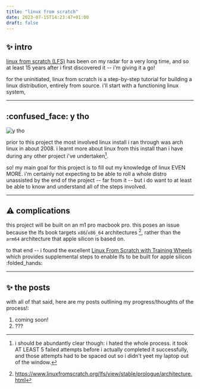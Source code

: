 ```yaml
---
title: "linux from scratch"
date: 2023-07-15T14:23:47+01:00
draft: false
---
```

## :sparkles: intro
[linux from scratch (LFS)](https://www.linuxfromscratch.org/) has been on my radar for a very long time, and so at least 15 years after i first discovered it -- i'm giving it a go! 

for the uninitiated, linux from scratch is a step-by-step tutorial for building a linux distribution, entirely from source. i'll start with a functioning linux system, 

--- 
## :confused_face: y tho
![y tho](https://i.kym-cdn.com/photos/images/newsfeed/001/255/097/022.jpg)

prior to this project the most involved linux install i ran through was arch linux in about 2008. i learnt more about linux from this install than i have during any other project i've undertaken[^1].

so! my main goal for this project is to fill out my knowledge of linux EVEN MORE. i'm certainly not expecting to be able to roll a whole distro unassisted by the end of the project -- far from it -- but i do want to at least be able to know and understand all of the steps involved.

--- 

## :warning: complications

this project will be built on an m1 pro macbook pro. this poses an issue because the lfs book targets `x86`/`x86_64` architectures [^2], rather than the `arm64` architecture that apple silicon is based on. 

to that end -- i found the excellent [Linux From Scratch with Training Wheels](https://philsyme.net/lfs-tw/) which provides supplemental steps to enable lfs to be built for apple silicon :folded_hands: 

[^1]: i should be abundantly clear though: i hated the whole process. it took AT LEAST 5 failed attempts before i actually completed it successfully, and those attempts had to be spaced out so i didn't yeet my laptop out of the window.
[^2]: https://www.linuxfromscratch.org/lfs/view/stable/prologue/architecture.html

---

## :sparkles: the posts

with all of that said, here are my posts outlining my progress/thoughts of the process!:

1. coming soon!
2. ???